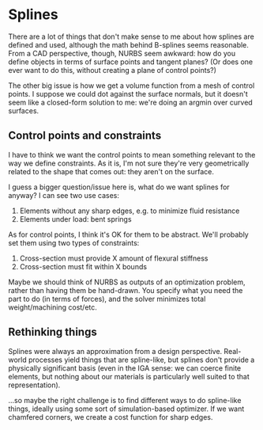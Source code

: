 # Splines
There are a lot of things that don't make sense to me about how splines are
defined and used, although the math behind B-splines seems reasonable. From a
CAD perspective, though, NURBS seem awkward: how do you define objects in terms
of surface points and tangent planes? (Or does one ever want to do this, without
creating a plane of control points?)

The other big issue is how we get a volume function from a mesh of control
points. I suppose we could dot against the surface normals, but it doesn't seem
like a closed-form solution to me: we're doing an argmin over curved surfaces.


## Control points and constraints
I have to think we want the control points to mean something relevant to the way
we define constraints. As it is, I'm not sure they're very geometrically related
to the shape that comes out: they aren't on the surface.

I guess a bigger question/issue here is, what do we want splines for anyway? I
can see two use cases:

1. Elements without any sharp edges, e.g. to minimize fluid resistance
2. Elements under load: bent springs

As for control points, I think it's OK for them to be abstract. We'll probably
set them using two types of constraints:

1. Cross-section must provide X amount of flexural stiffness
2. Cross-section must fit within X bounds

Maybe we should think of NURBS as outputs of an optimization problem, rather
than having them be hand-drawn. You specify what you need the part to do (in
terms of forces), and the solver minimizes total weight/machining cost/etc.


## Rethinking things
Splines were always an approximation from a design perspective. Real-world
processes yield things that are spline-like, but splines don't provide a
physically significant basis (even in the IGA sense: we can coerce finite
elements, but nothing about our materials is particularly well suited to that
representation).

...so maybe the right challenge is to find different ways to do spline-like
things, ideally using some sort of simulation-based optimizer. If we want
chamfered corners, we create a cost function for sharp edges.
